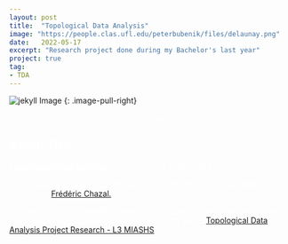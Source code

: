 ```yaml
---
layout: post
title:  "Topological Data Analysis"
image: "https://people.clas.ufl.edu/peterbubenik/files/delaunay.png"
date:   2022-05-17
excerpt: "Research project done during my Bachelor's last year"
project: true
tag:
- TDA
---
```


![jekyll Image](https://people.clas.ufl.edu/peterbubenik/files/delaunay.png)
{: .image-pull-right}

<center><FONT COLOR=white>An illustration of what's persistent homology</center>

## About TDA :

<u><b><FONT COLOR=white>Topological Data Analysis</b></u> is a very recent field in data science.

<FONT COLOR=white>First researches began in 2000 and are mostly directed by an <b>INRIA</b> researcher <a href="https://geometrica.saclay.inria.fr/team/Fred.Chazal/">Frédéric Chazal.</a>

<FONT COLOR=white>It consists in deducing with several math concept some information about <u>the shape of our data</u>.
<FONT COLOR=white>Please take a look at my work:
<a href="../assets/img/pdf/TER.pdf" download>Topological Data Analysis Project Research - L3 MIASHS</a>
